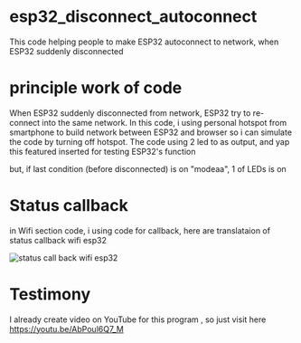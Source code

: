 # esp32_disconnect_autoconnect
This code helping people to make ESP32 autoconnect to network, when ESP32 suddenly disconnected

# principle work of code
When ESP32 suddenly disconnected from network, ESP32 try to re-connect into the same network.
In this code, i using personal hotspot from smartphone to build network between ESP32 and browser
so i can simulate the code by turning off hotspot.
The code using 2 led to as output, and yap this featured inserted for testing ESP32's function

but, if last condition (before disconnected) is on "modeaa", 1 of LEDs is on

# Status callback
in Wifi section code, i using code for callback, here are translataion of status callback wifi esp32

![status call back wifi esp32](https://user-images.githubusercontent.com/63993989/218284787-c4e90413-83f7-4b75-9d2d-717e0197d767.png)

# Testimony

I already create video on YouTube for this program , so just visit here https://youtu.be/AbPoul6Q7_M
